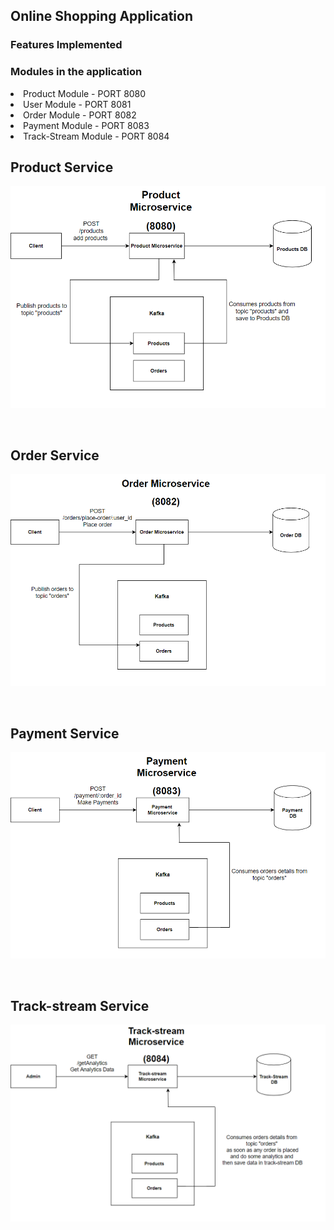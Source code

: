 <!-- ### Features Added In this API

- [x] Login with bcrypt hashing.
- [x] Access resources using JWT token 
- [x] Allows to register.
- [x] Allows Admin to add train
- [x] Allows Admin to add available ticket
- [x] Allows User to check available train
- [x] Allows User to Book a ticket
- [x] Logging support
- [x] Use Kafka to produce and consume events
- [x] Created 4 Microservices - Admin,User,Auth and Payment
- [x] Use grpc for remote procdure call
- [x] Added tests
- [x] Added Stripe Payment Gateway(testing)
- [ ] Sonarqube  -->


## Online Shopping Application

### Features Implemented

<!-- <li>User registration for 2 roles - Admin, User Registration
<li>REST APIs to perform CRUD operations on all two roles
<li>Mongodb to persist data
<li>Authorisation using JWT and password hashing
<li>Using kafka to communicate between different microservices
<li>Using Grpc to communicate between different microservices
<li>Integration with Stripe Payment Gateway -->

### Modules in the application

<li>Product Module    - PORT 8080
<li>User Module     - PORT 8081
<li>Order Module     - PORT 8082
<li>Payment Module  - PORT 8083 
<li>Track-Stream Module  - PORT 8084 

<br>

## Product Service
![Optional Text](diagram1.png)

<br>

## Order Service
![Optional Text](diagram2.png)


<br>

## Payment Service
![Optional Text](diagram3.png)

<br>

## Track-stream Service
![Optional Text](diagram4.png)
